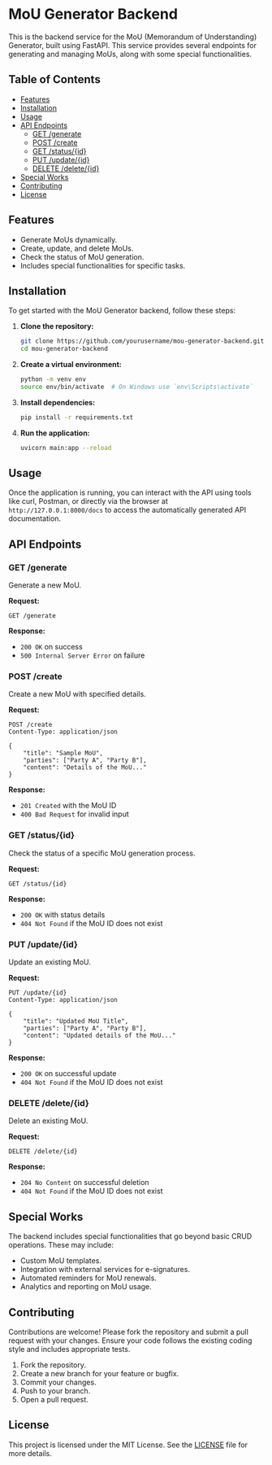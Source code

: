 
# MoU Generator Backend

This is the backend service for the MoU (Memorandum of Understanding) Generator, built using FastAPI. This service provides several endpoints for generating and managing MoUs, along with some special functionalities.

## Table of Contents
- [Features](#features)
- [Installation](#installation)
- [Usage](#usage)
- [API Endpoints](#api-endpoints)
  - [GET /generate](#get-generate)
  - [POST /create](#post-create)
  - [GET /status/{id}](#get-statusid)
  - [PUT /update/{id}](#put-updateid)
  - [DELETE /delete/{id}](#delete-deleteid)
- [Special Works](#special-works)
- [Contributing](#contributing)
- [License](#license)

## Features
- Generate MoUs dynamically.
- Create, update, and delete MoUs.
- Check the status of MoU generation.
- Includes special functionalities for specific tasks.

## Installation
To get started with the MoU Generator backend, follow these steps:

1. **Clone the repository:**
    ```bash
    git clone https://github.com/yourusername/mou-generator-backend.git
    cd mou-generator-backend
    ```

2. **Create a virtual environment:**
    ```bash
    python -m venv env
    source env/bin/activate  # On Windows use `env\Scripts\activate`
    ```

3. **Install dependencies:**
    ```bash
    pip install -r requirements.txt
    ```

4. **Run the application:**
    ```bash
    uvicorn main:app --reload
    ```

## Usage
Once the application is running, you can interact with the API using tools like curl, Postman, or directly via the browser at `http://127.0.0.1:8000/docs` to access the automatically generated API documentation.

## API Endpoints

### GET /generate
Generate a new MoU.

**Request:**
```http
GET /generate
```

**Response:**
- `200 OK` on success
- `500 Internal Server Error` on failure

### POST /create
Create a new MoU with specified details.

**Request:**
```http
POST /create
Content-Type: application/json

{
    "title": "Sample MoU",
    "parties": ["Party A", "Party B"],
    "content": "Details of the MoU..."
}
```

**Response:**
- `201 Created` with the MoU ID
- `400 Bad Request` for invalid input

### GET /status/{id}
Check the status of a specific MoU generation process.

**Request:**
```http
GET /status/{id}
```

**Response:**
- `200 OK` with status details
- `404 Not Found` if the MoU ID does not exist

### PUT /update/{id}
Update an existing MoU.

**Request:**
```http
PUT /update/{id}
Content-Type: application/json

{
    "title": "Updated MoU Title",
    "parties": ["Party A", "Party B"],
    "content": "Updated details of the MoU..."
}
```

**Response:**
- `200 OK` on successful update
- `404 Not Found` if the MoU ID does not exist

### DELETE /delete/{id}
Delete an existing MoU.

**Request:**
```http
DELETE /delete/{id}
```

**Response:**
- `204 No Content` on successful deletion
- `404 Not Found` if the MoU ID does not exist

## Special Works
The backend includes special functionalities that go beyond basic CRUD operations. These may include:
- Custom MoU templates.
- Integration with external services for e-signatures.
- Automated reminders for MoU renewals.
- Analytics and reporting on MoU usage.

## Contributing
Contributions are welcome! Please fork the repository and submit a pull request with your changes. Ensure your code follows the existing coding style and includes appropriate tests.

1. Fork the repository.
2. Create a new branch for your feature or bugfix.
3. Commit your changes.
4. Push to your branch.
5. Open a pull request.

## License
This project is licensed under the MIT License. See the [LICENSE](LICENSE) file for more details.
